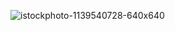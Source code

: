 ![istockphoto-1139540728-640x640](https://github.com/user-attachments/assets/e0050576-de4a-4a1f-9373-1d5fefea866f)
